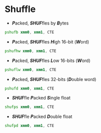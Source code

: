 # Shuffle
* ***P***acked, ***SHUF***fles by ***B***ytes
```asm
pshufb xmm0, xmm1, CTE
```
* ***P***acked, ***SHUF***fles ***H***igh 16-bit (***W***ord)
```asm
pshufhw xmm0, xmm1, CTE
```
* ***P***acked, ***SHUF***fles ***L***ow 16-bits (***W***ord)
```asm
pshuflw xmm0, xmm1, CTE
```
* ***P***acked, ***SHUF***fles 32-bits (***D***ouble word)
```asm
pshufd xmm0, xmm1, CTE
```
* ***SHUF***fle ***P***acked ***S***ingle float
```asm
shufps xmm0, xmm1, CTE
```
* ***SHUF***fle ***P***acked ***D***ouble float
```asm
shufpd xmm0, xmm1, CTE
```

